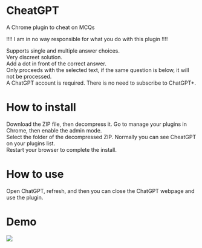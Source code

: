 # CheatGPT
A Chrome plugin to cheat on MCQs

!!!! I am in no way responsible for what you do with this plugin !!!!

Supports single and multiple answer choices.  
Very discreet solution.  
Add a dot in front of the correct answer.  
Only proceeds with the selected text, if the same question is below, it will not be processed.  
A ChatGPT account is required. There is no need to subscribe to ChatGPT+.  

# How to install

Download the ZIP file, then decompress it.
Go to manage your plugins in Chrome, then enable the admin mode.  
Select the folder of the decompressed ZIP. Normally you can see CheatGPT on your plugins list.  
Restart your browser to complete the install.

# How to use

Open ChatGPT, refresh, and then you can close the ChatGPT webpage and use the plugin.

# Demo

![](https://github.com/Corentin-Scz/CheatGPT/blob/main/demo.gif)

